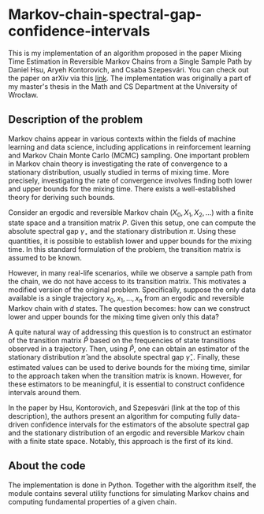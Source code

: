 # Markov-chain-spectral-gap-confidence-intervals



This is my implementation of an algorithm proposed in the paper Mixing Time Estimation in Reversible Markov Chains from a Single Sample Path by Daniel Hsu, Aryeh Kontorovich, and Csaba Szepesvári. You can check out the paper on arXiv via this [link](https://arxiv.org/abs/1506.02903). The implementation was originally a part of my master's thesis in the Math and CS Department at the University of Wrocław.

## Description of the problem

Markov chains appear in various contexts within the fields of machine learning and data science, including applications in reinforcement learning and Markov Chain Monte Carlo (MCMC) sampling. One important problem in Markov chain theory is investigating the rate of convergence to a stationary distribution, usually studied in terms of mixing time. More precisely, investigating the rate of convergence involves finding both lower and upper bounds for the mixing time. There exists a well-established theory for deriving such bounds.

Consider an ergodic and reversible Markov chain ${(X_{0}, X_{1}, X_{2}, \dots)}$ with a finite state space and a transition matrix $P$. Given this setup, one can compute the absolute spectral gap $\gamma_{\star}$ and the stationary distribution $\pi$. Using these quantities, it is possible to establish lower and upper bounds for the mixing time. In this standard formulation of the problem, the transition matrix is assumed to be known.

However, in many real-life scenarios, while we observe a sample path from the chain, we do not have access to its transition matrix. This motivates a modified version of the original problem. Specifically, suppose the only data available is a single trajectory $x_0, x_1, \dots, x_n$ from an ergodic and reversible Markov chain with $d$ states. The question becomes: how can we construct lower and upper bounds for the mixing time given only this data?

A quite natural way of addressing this question is to construct an estimator of the transition matrix $\hat{P}$ based on the frequencies of state transitions observed in a trajectory. Then, using $\hat{P}$, one can obtain an estimator of the stationary distribution $\hat{\pi}$ and the absolute spectral gap $\hat{\gamma}_{\star}$. Finally, these estimated values can be used to derive bounds for the mixing time, similar to the approach taken when the transition matrix is known. However, for these estimators to be meaningful, it is essential to construct confidence intervals around them.

In the paper by Hsu, Kontorovich, and Szepesvári (link at the top of this description), the authors present an algorithm for computing fully data-driven confidence intervals for the estimators of the absolute spectral gap and the stationary distribution of an ergodic and reversible Markov chain with a finite state space. Notably, this approach is the first of its kind.

## About the code


The implementation is done in Python. Together with the algorithm itself, the module contains several utility functions for simulating Markov chains and computing fundamental properties of a given chain.



